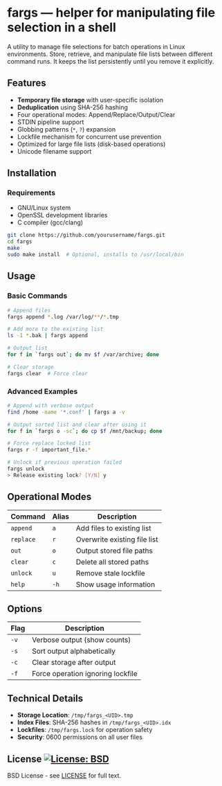 # fargs — helper for manipulating file selection in a shell

A utility to manage file selections for batch operations in Linux environments. Store, retrieve, and manipulate file lists between different command runs. It keeps the list persistently until you remove it explicitly.

## Features

- **Temporary file storage** with user-specific isolation
- **Deduplication** using SHA-256 hashing
- Four operational modes: Append/Replace/Output/Clear
- STDIN pipeline support
- Globbing patterns (`*`, `?`) expansion
- Lockfile mechanism for concurrent use prevention
- Optimized for large file lists (disk-based operations)
- Unicode filename support

## Installation

### Requirements
- GNU/Linux system
- OpenSSL development libraries
- C compiler (gcc/clang)

```bash
git clone https://github.com/yourusername/fargs.git
cd fargs
make
sudo make install  # Optional, installs to /usr/local/bin
```

## Usage

### Basic Commands
```bash
# Append files
fargs append *.log /var/log/**/*.tmp

# Add more to the existing list
ls -1 *.bak | fargs append

# Output list
for f in `fargs out`; do mv $f /var/archive; done

# Clear storage
fargs clear  # Force clear
```

### Advanced Examples
```bash
# Append with verbose output
find /home -name '*.conf' | fargs a -v

# Output sorted list and clear after using it
for f in `fargs o -sc`; do cp $f /mnt/backup; done

# Force replace locked list
fargs r -f important_file.*

# Unlock if previous operation failed
fargs unlock
> Release existing lock? [Y/N] y
```

## Operational Modes

| Command       | Alias | Description                              |
|---------------|-------|------------------------------------------|
| `append`      | `a`   | Add files to existing list               |
| `replace`     | `r`   | Overwrite existing file list             |
| `out`         | `o`   | Output stored file paths                 |
| `clear`       | `c`   | Delete all stored paths                  |
| `unlock`      | `u`   | Remove stale lockfile                    |
| `help`        | `-h`  | Show usage information                   |

## Options

| Flag | Description                         |
|------|-------------------------------------|
| `-v` | Verbose output (show counts)        |
| `-s` | Sort output alphabetically          |
| `-c` | Clear storage after output          |
| `-f` | Force operation ignoring lockfile   |

## Technical Details

- **Storage Location**: `/tmp/fargs_<UID>.tmp`
- **Index Files**: SHA-256 hashes in `/tmp/fargs_<UID>.idx`
- **Lockfiles**: `/tmp/fargs.lock` for operation safety
- **Security**: 0600 permissions on all user files

## License [![License: BSD](https://img.shields.io/badge/License-BSD-yellow.svg)](https://opensource.org/licenses/BSD)


BSD License - see [LICENSE](LICENSE) for full text.

